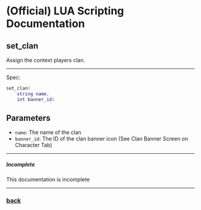 
# (Official) LUA Scripting Documentation

## set_clan

Assign the context players clan.

___

Spec:

```lua
set_clan(
	string name,
	int banner_id)
```

## Parameters

- `name`: The name of the clan
- `banner_id`: The ID of the clan banner icon (See Clan Banner Screen on Character Tab)

___

##### Incomplete

This documentation is incomplete

___

### [back](../other)
